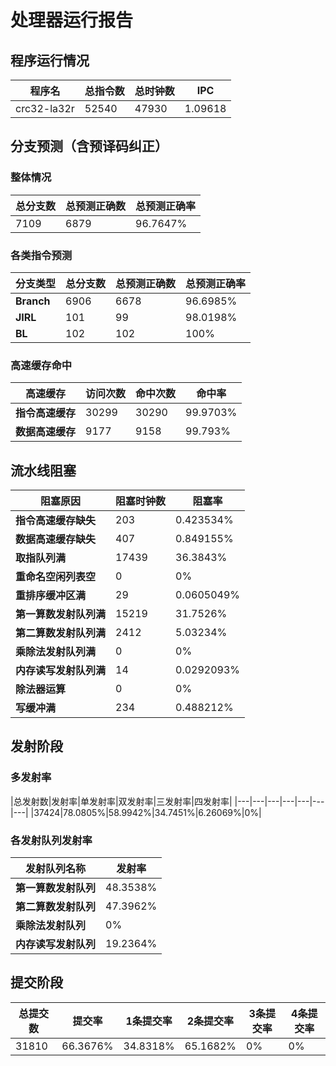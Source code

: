 # 处理器运行报告
## 程序运行情况
|程序名|总指令数|总时钟数|IPC|
|---|---|---|---|
|crc32-la32r|52540|47930|1.09618|

## 分支预测（含预译码纠正）
### 整体情况
|总分支数|总预测正确数|总预测正确率|
|---|---|---|
|7109|6879|96.7647%|

### 各类指令预测
|分支类型|总分支数|总预测正确数|总预测正确率|
|---|---|---|---|
|**Branch**| 6906 | 6678 | 96.6985%|
|**JIRL**| 101 | 99 | 98.0198%|
|**BL**| 102 | 102 | 100%|

### 高速缓存命中
|高速缓存|访问次数|命中次数|命中率|
|---|---|---|---|
|**指令高速缓存**| 30299 | 30290 | 99.9703%|
|**数据高速缓存**| 9177 | 9158 | 99.793%|
## 流水线阻塞
|阻塞原因|阻塞时钟数|阻塞率|
|---|---|---|
|**指令高速缓存缺失**| 203 | 0.423534%|
|**数据高速缓存缺失**| 407 | 0.849155%|
|**取指队列满**| 17439 | 36.3843%|
|**重命名空闲列表空**|0 | 0%|
|**重排序缓冲区满**|29 | 0.0605049%|
|**第一算数发射队列满**|15219 | 31.7526%|
|**第二算数发射队列满**|2412 | 5.03234%|
|**乘除法发射队列满**|0 | 0%|
|**内存读写发射队列满**|14 | 0.0292093%|
|**除法器运算**|0 | 0%|
|**写缓冲满**|234 | 0.488212%|

## 发射阶段
### 多发射率
|总发射数|发射率|单发射率|双发射率|三发射率|四发射率|
|---|---|---|---|---|---|---|
|37424|78.0805%|58.9942%|34.7451%|6.26069%|0%|

### 各发射队列发射率
|发射队列名称|发射率|
|---|---|
|**第一算数发射队列**|48.3538%|
|**第二算数发射队列**|47.3962%|
|**乘除法发射队列**|0%|
|**内存读写发射队列**|19.2364%|

## 提交阶段
|总提交数|提交率|1条提交率|2条提交率|3条提交率|4条提交率|
|---|---|---|---|---|---|
|31810|66.3676%|34.8318%|65.1682%|0%|0%|
